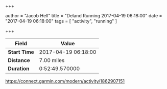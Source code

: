 +++

author = "Jacob Hell"
title = "Deland Running 2017-04-19 06:18:00"
date = "2017-04-19 06:18:00"
tags = [
    "activity", "running"
]

+++

<!--more-->

|Field  |Value  |
|--- | --- |
|**Start Time**|2017-04-19 06:18:00|
|**Distance**|7.00 miles|
|**Duration**|0:52:49.570000|

https://connect.garmin.com/modern/activity/1862907151